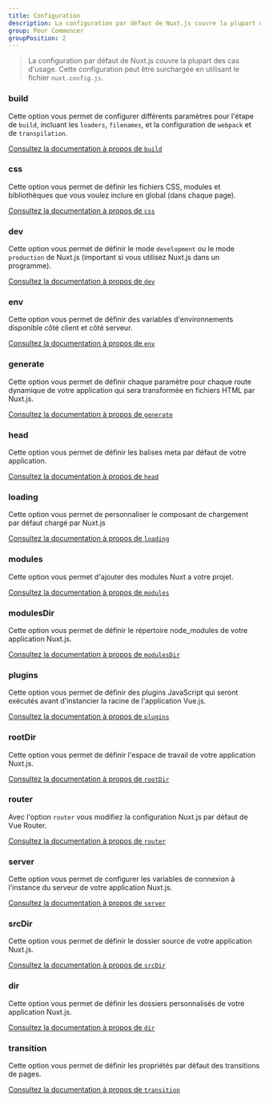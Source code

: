 ```yaml
---
title: Configuration
description: La configuration par défaut de Nuxt.js couvre la plupart des cas d'usage. Cette configuration peut être surchargée en utilisant le fichier `nuxt.config.js`.
group: Pour Commencer
groupPosition: 2
---
```


> La configuration par défaut de Nuxt.js couvre la plupart des cas d'usage. Cette configuration peut être surchargée en utilisant le fichier `nuxt.config.js`.

### build

Cette option vous permet de configurer différents paramètres pour l'étape de `build`, incluant les `loaders`, `filenames`, et la configuration de `webpack` et de `transpilation`.

[Consultez la documentation à propos de `build`](/api/configuration-build)

### css

Cette option vous permet de définir les fichiers CSS, modules et bibliothèques que vous voulez inclure en global (dans chaque page).

[Consultez la documentation à propos de `css`](/api/configuration-css)

### dev

Cette option vous permet de définir le mode `development` ou le mode `production` de Nuxt.js (important si vous utilisez Nuxt.js dans un programme).

[Consultez la documentation à propos de `dev`](/api/configuration-dev)

### env

Cette option vous permet de définir des variables d'environnements disponible côté client et côté serveur.

[Consultez la documentation à propos de `env`](/api/configuration-env)

### generate

Cette option vous permet de définir chaque paramètre pour chaque route dynamique de votre application qui sera transformée en fichiers HTML par Nuxt.js.

[Consultez la documentation à propos de `generate`](/api/configuration-generate)

### head

Cette option vous permet de définir les balises meta par défaut de votre application.

[Consultez la documentation à propos de `head`](/api/configuration-head)

### loading

Cette option vous permet de personnaliser le composant de chargement par défaut chargé par Nuxt.js

[Consultez la documentation à propos de `loading`](/api/configuration-loading)

### modules

Cette option vous permet d'ajouter des modules Nuxt a votre projet.

[Consultez la documentation à propos de `modules`](/api/configuration-modules)

### modulesDir

Cette option vous permet de définir le répertoire node_modules de votre application Nuxt.js.

[Consultez la documentation à propos de `modulesDir`](/api/configuration-modulesdir)


### plugins

Cette option vous permet de définir des plugins JavaScript qui seront exécutés avant d'instancier la racine de l'application Vue.js.

[Consultez la documentation à propos de `plugins`](/api/configuration-plugins)

### rootDir

Cette option vous permet de définir l'espace de travail de votre application Nuxt.js.

[Consultez la documentation à propos de `rootDir`](/api/configuration-rootdir)

### router

Avec l'option `router` vous modifiez la configuration Nuxt.js par défaut de Vue Router.

[Consultez la documentation à propos de `router`](/api/configuration-router)

### server

Cette option vous permet de configurer les variables de connexion à l'instance du serveur de votre application Nuxt.js.

[Consultez la documentation à propos de `server`](/api/configuration-server)

### srcDir

Cette option vous permet de définir le dossier source de votre application Nuxt.js.

[Consultez la documentation à propos de `srcDir`](/api/configuration-srcdir)

### dir

Cette option vous permet de définir les dossiers personnalisés de votre application Nuxt.js.

[Consultez la documentation à propos de `dir`](/api/configuration-dir)

### transition

Cette option vous permet de définir les propriétés par défaut des transitions de pages.

[Consultez la documentation à propos de `transition`](/api/configuration-transition)
